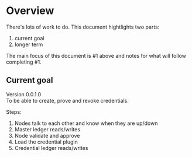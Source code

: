 # Overview
There's lots of work to do. This document hightlights two parts:
1. current goal
2. longer term

The main focus of this document is #1 above and notes for what will follow completing #1.

## Current goal
Version 0.0.1.0  
To be able to create, prove and revoke credentials.  

Steps:
1. Nodes talk to each other and know when they are up/down
2. Master ledger reads/writes
3. Node validate and approve  
4. Load the credential plugin 
5. Credential ledger reads/writes 


